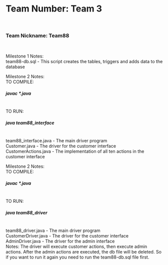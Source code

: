 
<h1>Team Number: Team 3</h1>
<br>
<h3>Team Nickname: Team88 </h3>
<br>

<p>
Milestone 1 Notes:
<br>
team88-db.sql - This script creates the tables, triggers and adds data to the database
</p>

<p>
Milestone 2 Notes:
<br>
TO COMPILE: <h5> javac *.java </h5>
<br>
TO RUN: <h5> java team88_interface </h5>
<br>
team88_interface.java - The main driver program
<br>
Customer.java - The driver for the customer interface
<br>
CustomerActions.java - The implementation of all ten actions in the customer interface
</p>

<p>
Milestone 2 Notes:
<br>
TO COMPILE: <h5> javac *.java </h5>
<br>
TO RUN: <h5> java team88_driver </h5>
<br>
team88_driver.java - The main driver program
<br>
CustomerDriver.java - The driver for the customer interface
<br>
AdminDriver.java - The driver for the admin interface
<br>
Notes: The driver will execute customer actions, then execute admin actions. After the admin actions are executed, the db file will be deleted. So
if you want to run it again you need to run the team88-db.sql file first.
</p>